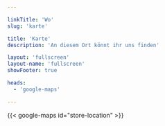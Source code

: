 ```yaml
---

linkTitle: 'Wo'
slug: 'karte'

title: 'Karte' 
description: 'An diesem Ort könnt ihr uns finden'

layout: 'fullscreen'
layout-name: 'fullscreen'
showFooter: true

heads:
  - 'google-maps'

---
```



{{< google-maps id="store-location" >}}

